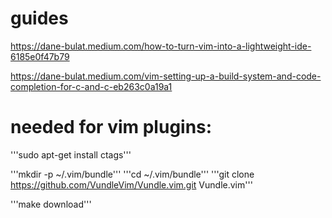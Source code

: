 # guides

https://dane-bulat.medium.com/how-to-turn-vim-into-a-lightweight-ide-6185e0f47b79

https://dane-bulat.medium.com/vim-setting-up-a-build-system-and-code-completion-for-c-and-c-eb263c0a19a1

# needed for vim plugins:

'''sudo apt-get install ctags'''

'''mkdir -p ~/.vim/bundle'''
'''cd ~/.vim/bundle'''
'''git clone https://github.com/VundleVim/Vundle.vim.git Vundle.vim'''

'''make download'''
